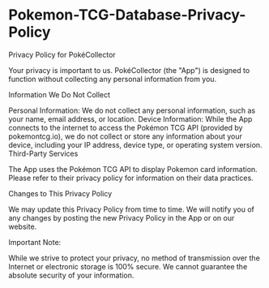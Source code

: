 # Pokemon-TCG-Database-Privacy-Policy

Privacy Policy for PokéCollector

Your privacy is important to us. PokéCollector (the "App") is designed to function without collecting any personal information from you.

Information We Do Not Collect

Personal Information: We do not collect any personal information, such as your name, email address, or location.
Device Information: While the App connects to the internet to access the Pokémon TCG API (provided by pokemontcg.io), we do not collect or store any information about your device, including your IP address, device type, or operating system version.
Third-Party Services

The App uses the Pokémon TCG API to display Pokemon card information. Please refer to their privacy policy for information on their data practices.

Changes to This Privacy Policy

We may update this Privacy Policy from time to time. We will notify you of any changes by posting the new Privacy Policy in the App or on our website.

Important Note:

While we strive to protect your privacy, no method of transmission over the Internet or electronic storage is 100% secure. We cannot guarantee the absolute security of your information.
